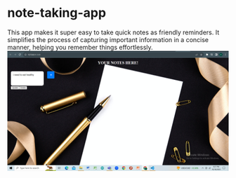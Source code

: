 # note-taking-app
This app makes it super easy to take quick notes as friendly reminders. It simplifies the process of capturing important information in a concise manner, helping you remember things effortlessly.
<img src="notebook.png" alt="2t1b" />
